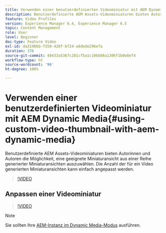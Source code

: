 ```yaml
---
title: Verwenden einer benutzerdefinierten Videominiatur mit AEM Dynamic Media
description: Benutzerdefinierte AEM Assets-Videominiaturen bieten Autorinnen und Autoren die Möglichkeit, eine geeignete Miniaturansicht aus einer Reihe generierter Miniaturansichten auszuwählen. Die Anzahl der für ein Video generierten Miniaturansichten kann einfach angepasst werden.
feature: Video Profiles
version: Experience Manager 6.4, Experience Manager 6.5
topic: Content Management
role: User
level: Beginner
doc-type: Feature Video
exl-id: da3190bb-f350-420f-bf24-a6dede296efa
duration: 376
source-git-commit: 48433a5367c281cf5a1c106b08a1306f1b0e8ef4
workflow-type: ht
source-wordcount: '96'
ht-degree: 100%

---
```


# Verwenden einer benutzerdefinierten Videominiatur mit AEM Dynamic Media{#using-custom-video-thumbnail-with-aem-dynamic-media}

Benutzerdefinierte AEM Assets-Videominiaturen bieten Autorinnen und Autoren die Möglichkeit, eine geeignete Miniaturansicht aus einer Reihe generierter Miniaturansichten auszuwählen. Die Anzahl der für ein Video generierten Miniaturansichten kann einfach angepasst werden.

>[!VIDEO](https://video.tv.adobe.com/v/16467?quality=12&learn=on)

## Anpassen einer Videominiatur

>[!VIDEO](https://video.tv.adobe.com/v/18867?quality=12&learn=on)

>[!NOTE]
>
>Sie sollten Ihre [AEM-Instanz im Dynamic Media-Modus](https://experienceleague.adobe.com/docs/?lang=de) ausführen.
